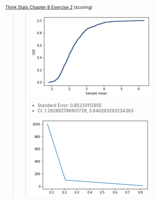 [Think Stats Chapter 8 Exercise 2](http://greenteapress.com/thinkstats2/html/thinkstats2009.html#toc77) (scoring)

>> ![alt text](https://github.com/yk2684/dsp/blob/master/statistics/images/exponential.png)
>> * Standard Error: 0.85220112955
>> * CI: 1.292892786901729, 3.846263293234363
>>
>> ![alt text](https://github.com/yk2684/dsp/blob/master/statistics/images/stderr_n.png)
